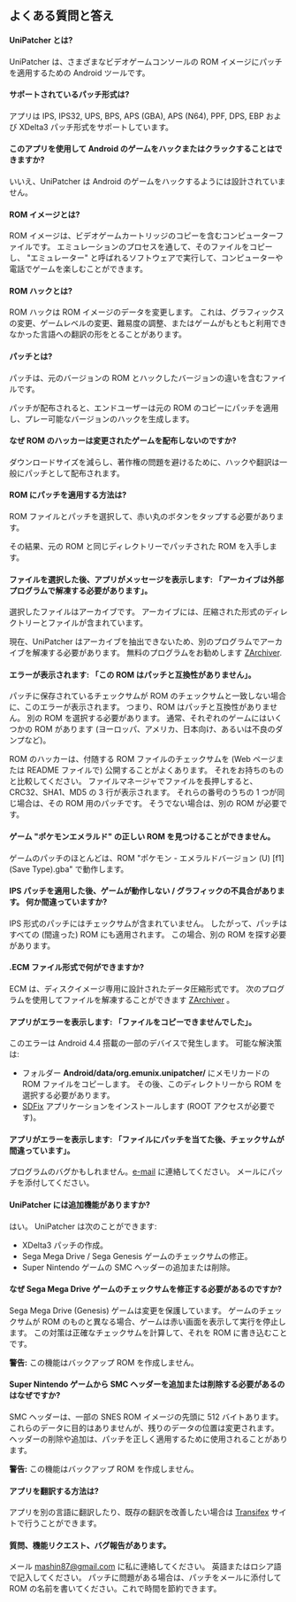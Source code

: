 ## よくある質問と答え

#### UniPatcher とは?

UniPatcher は、さまざまなビデオゲームコンソールの ROM イメージにパッチを適用するための Android ツールです。

#### サポートされているパッチ形式は?

アプリは IPS, IPS32, UPS, BPS, APS (GBA), APS (N64), PPF, DPS, EBP および XDelta3 パッチ形式をサポートしています。

#### このアプリを使用して Android のゲームをハックまたはクラックすることはできますか?

いいえ、UniPatcher は Android のゲームをハックするようには設計されていません。

#### ROM イメージとは?

ROM イメージは、ビデオゲームカートリッジのコピーを含むコンピューターファイルです。 エミュレーションのプロセスを通して、そのファイルをコピーし、 "エミュレーター" と呼ばれるソフトウェアで実行して、コンピューターや電話でゲームを楽しむことができます。

#### ROM ハックとは?

ROM ハックは ROM イメージのデータを変更します。 これは、グラフィックスの変更、ゲームレベルの変更、難易度の調整、またはゲームがもともと利用できなかった言語への翻訳の形をとることがあります。

#### パッチとは?

パッチは、元のバージョンの ROM とハックしたバージョンの違いを含むファイルです。

パッチが配布されると、エンドユーザーは元の ROM のコピーにパッチを適用し、プレー可能なバージョンのハックを生成します。

#### なぜ ROM のハッカーは変更されたゲームを配布しないのですか?

ダウンロードサイズを減らし、著作権の問題を避けるために、ハックや翻訳は一般にパッチとして配布されます。

#### ROM にパッチを適用する方法は?

ROM ファイルとパッチを選択して、赤い丸のボタンをタップする必要があります。

その結果、元の ROM と同じディレクトリーでパッチされた ROM を入手します。

#### ファイルを選択した後、アプリがメッセージを表示します: 「アーカイブは外部プログラムで解凍する必要があります」。

選択したファイルはアーカイブです。 アーカイブには、圧縮された形式のディレクトリーとファイルが含まれています。

現在、UniPatcher はアーカイブを抽出できないため、別のプログラムでアーカイブを解凍する必要があります。 無料のプログラムをお勧めします [ZArchiver](https://play.google.com/store/apps/details?id=ru.zdevs.zarchiver).

#### エラーが表示されます: 「この ROM はパッチと互換性がありません」。

パッチに保存されているチェックサムが ROM のチェックサムと一致しない場合に、このエラーが表示されます。 つまり、ROM はパッチと互換性がありません。 別の ROM を選択する必要があります。 通常、それぞれのゲームにはいくつかの ROM があります (ヨーロッパ、アメリカ、日本向け、あるいは不良のダンプなど)。

ROM のハッカーは、付随する ROM ファイルのチェックサムを (Web ページまたは README ファイルで) 公開することがよくあります。 それをお持ちのものと比較してください。 ファイルマネージャでファイルを長押しすると、CRC32、SHA1、MD5 の 3 行が表示されます。 それらの番号のうちの 1 つが同じ場合は、その ROM 用のパッチです。 そうでない場合は、別の ROM が必要です。

#### ゲーム "ポケモンエメラルド" の正しい ROM を見つけることができません。

ゲームのパッチのほとんどは、ROM "ポケモン - エメラルドバージョン (U) \[f1\] (Save Type).gba" で動作します。

#### IPS パッチを適用した後、ゲームが動作しない / グラフィックの不具合があります。 何か間違っていますか?

IPS 形式のパッチにはチェックサムが含まれていません。 したがって、パッチはすべての (間違った) ROM にも適用されます。 この場合、別の ROM を探す必要があります。

#### .ECM ファイル形式で何ができますか?

ECM は、ディスクイメージ専用に設計されたデータ圧縮形式です。 次のプログラムを使用してファイルを解凍することができます [ZArchiver](https://play.google.com/store/apps/details?id=ru.zdevs.zarchiver) 。

#### アプリがエラーを表示します: 「ファイルをコピーできませんでした」。

このエラーは Android 4.4 搭載の一部のデバイスで発生します。 可能な解決策は:

- フォルダー **Android/data/org.emunix.unipatcher/** にメモリカードの ROM ファイルをコピーします。 その後、このディレクトリーから ROM を選択する必要があります。
- [SDFix](https://play.google.com/store/apps/details?id=nextapp.sdfix) アプリケーションをインストールします (ROOT アクセスが必要です)。

#### アプリがエラーを表示します: 「ファイルにパッチを当てた後、チェックサムが間違っています」。

プログラムのバグかもしれません。[e-mail](mailto:mashin87@gmail.com) に連絡してください。 メールにパッチを添付してください。

#### UniPatcher には追加機能がありますか?

はい。 UniPatcher は次のことができます:

- XDelta3 パッチの作成。
- Sega Mega Drive / Sega Genesis ゲームのチェックサムの修正。
- Super Nintendo ゲームの SMC ヘッダーの追加または削除。

#### なぜ Sega Mega Drive ゲームのチェックサムを修正する必要があるのですか?

Sega Mega Drive (Genesis) ゲームは変更を保護しています。 ゲームのチェックサムが ROM のものと異なる場合、ゲームは赤い画面を表示して実行を停止します。 この対策は正確なチェックサムを計算して、それを ROM に書き込むことです。

**警告:** この機能はバックアップ ROM を作成しません。

#### Super Nintendo ゲームから SMC ヘッダーを追加または削除する必要があるのはなぜですか?

SMC ヘッダーは、一部の SNES ROM イメージの先頭に 512 バイトあります。 これらのデータに目的はありませんが、残りのデータの位置は変更されます。 ヘッダーの削除や追加は、パッチを正しく適用するために使用されることがあります。

**警告:** この機能はバックアップ ROM を作成しません。

#### アプリを翻訳する方法は?

アプリを別の言語に翻訳したり、既存の翻訳を改善したい場合は [Transifex](https://www.transifex.com/unipatcher/unipatcher/dashboard/) サイトで行うことができます。

#### 質問、機能リクエスト、バグ報告があります。

メール <mashin87@gmail.com> に私に連絡してください。 英語またはロシア語で記入してください。 パッチに問題がある場合は、パッチをメールに添付して ROM の名前を書いてください。これで時間を節約できます。